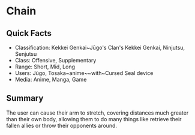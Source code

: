 # Chain

## Quick Facts
- Classification: Kekkei Genkai~Jūgo's Clan's Kekkei Genkai, Ninjutsu, Senjutsu
- Class: Offensive, Supplementary
- Range: Short, Mid, Long
- Users: Jūgo, Tosaka~anime~~with~Cursed Seal device
- Media: Anime, Manga, Game

## Summary
The user can cause their arm to stretch, covering distances much greater than their own body, allowing them to do many things like retrieve their fallen allies or throw their opponents around.
